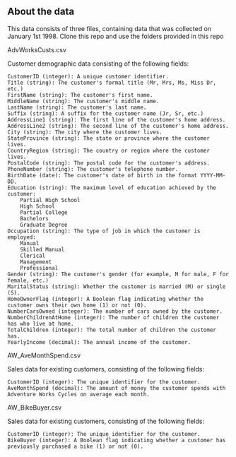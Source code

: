 ## About the data


This data consists of three files, containing data that was collected on January 1st 1998.
Clone this repo and use the folders provided in this repo <br/>

AdvWorksCusts.csv 


Customer demographic data consisting of the following fields:

    CustomerID (integer): A unique customer identifier.
    Title (string): The customer's formal title (Mr, Mrs, Ms, Miss Dr, etc.)
    FirstName (string): The customer's first name.
    MiddleName (string): The customer's middle name.
    LastName (string): The customer's last name.
    Suffix (string): A suffix for the customer name (Jr, Sr, etc.)
    AddressLine1 (string): The first line of the customer's home address.
    AddressLine2 (string): The second line of the customer's home address.
    City (string): The city where the customer lives.
    StateProvince (string): The state or province where the customer lives.
    CountryRegion (string): The country or region where the customer lives.
    PostalCode (string): The postal code for the customer's address.
    PhoneNumber (string): The customer's telephone number.
    BirthDate (date): The customer's date of birth in the format YYYY-MM-DD.
    Education (string): The maximum level of education achieved by the customer:
        Partial High School
        High School
        Partial College
        Bachelors
        Graduate Degree
    Occupation (string): The type of job in which the customer is employed:
        Manual
        Skilled Manual
        Clerical
        Management
        Professional
    Gender (string): The customer's gender (for example, M for male, F for female, etc.)
    MaritalStatus (string): Whether the customer is married (M) or single (S).
    HomeOwnerFlag (integer): A Boolean flag indicating whether the customer owns their own home (1) or not (0).
    NumberCarsOwned (integer): The number of cars owned by the customer.
    NumberChildrenAtHome (integer): The number of children the customer has who live at home.
    TotalChildren (integer): The total number of children the customer has.
    YearlyIncome (decimal): The annual income of the customer.

AW_AveMonthSpend.csv

Sales data for existing customers, consisting of the following fields:

    CustomerID (integer): The unique identifier for the customer.
    AveMonthSpend (decimal): The amount of money the customer spends with Adventure Works Cycles on average each month.

AW_BikeBuyer.csv

Sales data for existing customers, consisting of the following fields:

    CustomerID (integer): The unique identifier for the customer.
    BikeBuyer (integer): A Boolean flag indicating whether a customer has previously purchased a bike (1) or not (0).
